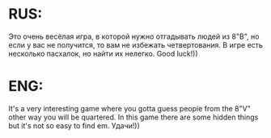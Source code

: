 # RUS:
Это очень весёлая игра, в которой нужно отгадывать людей из 8"В", но если у вас не получится, то вам не избежать четвертования. В игре есть несколько пасхалок, но найти их нелегко. Good luck!)) 
 # ENG:
It's a very interesting game where you gotta guess peopie from the 8"V" other way you will be quartered. In this game there are some hidden things but it's not so easy to find em. Удачи!))
